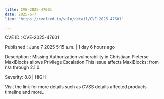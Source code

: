 ```yaml
---
title: CVE-2025-47601
date: 2025-6-7
lien: "https://cvefeed.io/vuln/detail/CVE-2025-47601"

---
```


CVE ID : CVE-2025-47601

Published :  June 7
2025
5:15 a.m. | 1 day
6 hours ago

Description : Missing Authorization vulnerability in Christiaan Pieterse MaxiBlocks allows Privilege Escalation.This issue affects MaxiBlocks: from n/a through 2.1.0.

Severity: 8.8 | HIGH

Visit the link for more details
such as CVSS details
affected products
timeline
and more...
